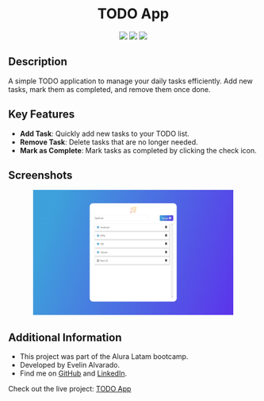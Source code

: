 <div align="center"> 
  <h1>TODO App</h1>
</div>
<div align="center"> 
  <img src="https://img.shields.io/badge/JavaScript-F7DF1E?style=for-the-badge&logo=javascript&logoColor=black" /> 
  <img src="https://img.shields.io/badge/HTML5-E34F26?style=for-the-badge&logo=html5&logoColor=white">
  <img src="https://img.shields.io/badge/CSS3-1572B6?style=for-the-badge&logo=css3&logoColor=white">
</div>

## Description

A simple TODO application to manage your daily tasks efficiently. Add new tasks, mark them as completed, and remove them once done.

## Key Features

- **Add Task**: Quickly add new tasks to your TODO list.
- **Remove Task**: Delete tasks that are no longer needed.
- **Mark as Complete**: Mark tasks as completed by clicking the check icon.

## Screenshots

<div align="center">
  <img src="assets/MacBook-Pro-1719503545316.jpeg" width="80%" />
</div>

## Additional Information

- This project was part of the Alura Latam bootcamp.
- Developed by Evelin Alvarado.
- Find me on [GitHub](https://github.com/EvelinAlvarado) and [LinkedIn](https://www.linkedin.com/in/evelinalvarado/).

Check out the live project: [TODO App](https://evelinalvarado.github.io/task-list-dom-js-project-alura-oracle/)
